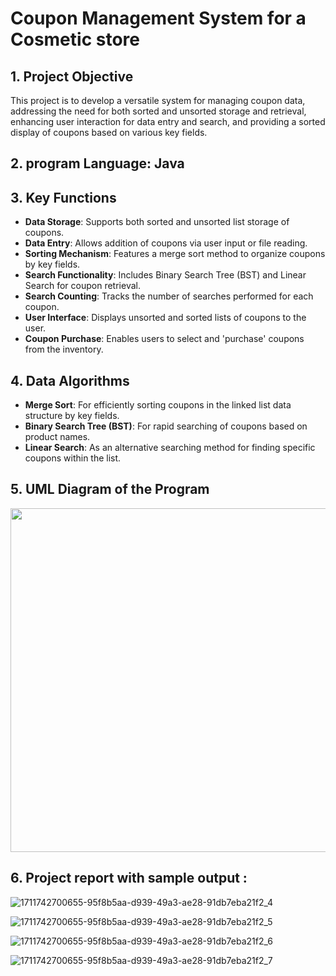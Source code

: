 # Coupon Management System for a Cosmetic store

## 1. Project Objective
   This project is to develop a versatile system for managing coupon data, addressing the need for both sorted and unsorted storage and retrieval, enhancing user interaction for data entry and search, and providing a sorted display of coupons based on various key fields.

## 2. program Language: Java

## 3. Key Functions
   - **Data Storage**: Supports both sorted and unsorted list storage of coupons.
   - **Data Entry**: Allows addition of coupons via user input or file reading.
   - **Sorting Mechanism**: Features a merge sort method to organize coupons by key fields.
   - **Search Functionality**: Includes Binary Search Tree (BST) and Linear Search for coupon retrieval.
   - **Search Counting**: Tracks the number of searches performed for each coupon.
   - **User Interface**: Displays unsorted and sorted lists of coupons to the user.
   - **Coupon Purchase**: Enables users to select and 'purchase' coupons from the inventory.
  
## 4. Data Algorithms
   - **Merge Sort**: For efficiently sorting coupons in the linked list data structure by key fields.
   - **Binary Search Tree (BST)**: For rapid searching of coupons based on product names.
   - **Linear Search**: As an alternative searching method for finding specific coupons within the list.

## 5. UML Diagram of the Program
   <img src="https://github.com/jennakwak/Coupon-Management-System/assets/159206625/de565896-0ba2-4e12-8753-6bc211c8c9d8" width="550">

## 6. Project report with sample output :    
![1711742700655-95f8b5aa-d939-49a3-ae28-91db7eba21f2_4](https://github.com/jennakwak/Coupon-Management-System/assets/159206625/15e19218-09ec-4da8-9f6a-3fcc8ce11fa1)

![1711742700655-95f8b5aa-d939-49a3-ae28-91db7eba21f2_5](https://github.com/jennakwak/Coupon-Management-System/assets/159206625/5de26ada-ab8b-4e4c-b7b5-33d3efc2f781)

![1711742700655-95f8b5aa-d939-49a3-ae28-91db7eba21f2_6](https://github.com/jennakwak/Coupon-Management-System/assets/159206625/2f31df14-0d87-4c1e-bfd9-9cdee2645116)

![1711742700655-95f8b5aa-d939-49a3-ae28-91db7eba21f2_7](https://github.com/jennakwak/Coupon-Management-System/assets/159206625/3f6129f2-0708-47b0-9f35-3c05d328c2f9)



